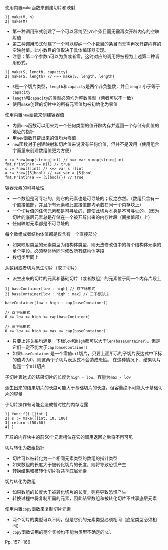 使用内置`make`函数来创建切片和映射

```
1| make(M, n)
2| make(M)
```

-   第一种调用形式创建了一个可以容纳至少n个条目而无需再次开辟内存的空映射值
-   第二种调用形式创建了一个可以容纳一个小数目的条目而无需再次开辟内存的空映射值。此小数目的值取决于具体编译器实现。
-   注意：第二个参数n可以为负或者零，这时对应的调用将被视为上述第二种调用形式。



```
1| make(S, length, capacity)
2| make(S, length) // <=> make(S, length, length)
```

-   `S`是一个切片类型，`length`和`capacity`是两个非负整数，并且`length`小于等于`capacity`
-   `length`和`capacity`的类型必须均为整数类型（两者可以不一致）
-   使用`make`创建的切片中的所有元素值均被初始化为零值





使用内置`new`函数来创建容器值

-   内置`new`函数可以用来为一个任何类型的值开辟内存并返回一个存储有此值的地址的指针
-   用`new`函数开辟出来的值均为零值
-   `new`函数对于创建映射和切片值来说没有任何价值，但并不是没用（使用组合字面量来创建数组值更为方便）

```
m := *new(map[string]int) // <=> var m map[string]int
fmt.Println(m == nil) // true
s := *new([]int) // <=> var s []int
a := *new([5]bool) // <=> var a [5]bool
fmt.Println(a == [5]bool{}) // true
```





容器元素的可寻址性

-   一个数组是可寻址的，则它的元素也是可寻址的；反之亦然。（数组只含有一个直接值部，并且所有元素和此直接值部均承载在同一个内存块上）
-   一个切片值的任何元素都是可寻址的，即使此切片本身是不可寻址的。（因为切片的底层元素总是存储在一个被开辟出来的内存片段（间接值部）上）
-   任何映射元素都是不可寻址的



每个数组或者结构体值都是仅含有一个直接部分

-   如果映射类型的元素类型为结构体类型，则无法修改值中的每个结构体元素的单个字段。必须整体地同时修改所有结构体字段
-   数组类型同上



从数组或者切片派生切片（取子切片）

-   派生出来的切片的元素和基础切片（或者数组）的元素位于同一个内存片段上

```
1| baseContainer[low : high] // 双下标形式
2| baseContainer[low : high : max] // 三下标形式
```

```
baseContainer[low : high : cap(baseContainer)] 
```



```
// 双下标形式 
0 <= low <= high <= cap(baseContainer) 
 
// 三下标形式 
0 <= low <= high <= max <= cap(baseContainer) 
```

-   只要上述关系均满足，下标`low`和`high`都可以大于`len(baseContainer)`。但是它们一定不能大于`cap(baseContainer)`
-   如果`baseContainer`是一个零值`nil`切片，只要上面所示的子切片表达式中下标的值均为0，则这两个子切片表达式不会造成恐慌。 在这种情况下，结果切片也是一个`nil`切片

子切片表达式的结果切片的长度为`high - low`、容量为`max - low`

派生出来的结果切片的长度可能大于基础切片的长度，但容量绝不可能大于基础切片的容量



子切片操作有可能会造成暂时性的内存泄露

```
1| func f() []int {
2| s := make([]int, 10, 100)
3| return s[50:60]
4| }
```

开辟的内存块中的前50个元素槽位在它的调用返回之后将不再可见





切片转化为数组指针

-   切片可以被转化为一个相同元素类型的数组的指针类型
-   如果数组的长度大于被转化切片的长度，则将导致恐慌产生
-   转换结果和被转化切片将共享底层元素



切片转化为数组

-   如果数组的长度大于被转化切片的长度，则将导致恐慌产生
-   转换过程中将复制所需的元素，因此结果数组和被转化切片不共享底层元素



使用内置`copy`函数来复制切片元素

-   两个切片的类型可以不同，但是它们的元素类型必须相同（底层类型必须相同）
-   `copy`函数调用的两个实参均不能为类型不确定的`nil`



Pp. 157- 166